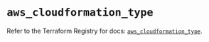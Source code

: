 # `aws_cloudformation_type`

Refer to the Terraform Registry for docs: [`aws_cloudformation_type`](https://registry.terraform.io/providers/hashicorp/aws/5.81.0/docs/resources/cloudformation_type).
